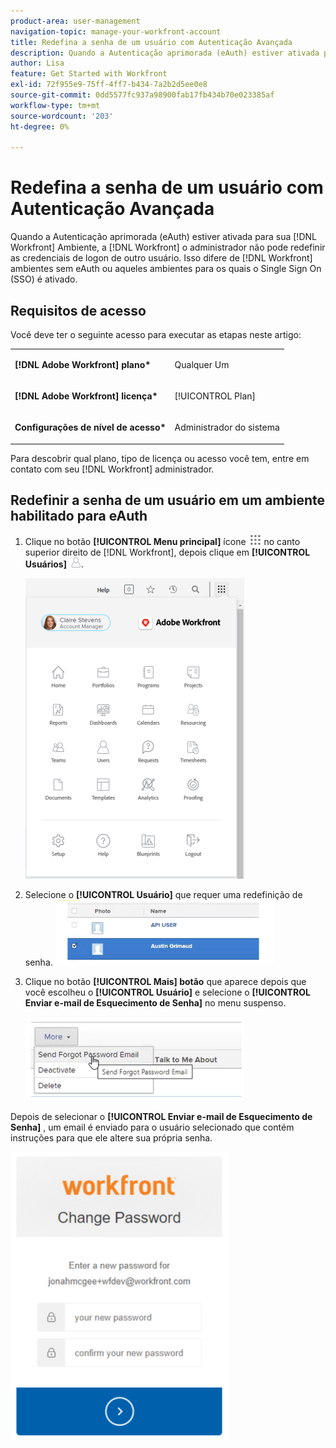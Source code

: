 ```yaml
---
product-area: user-management
navigation-topic: manage-your-workfront-account
title: Redefina a senha de um usuário com Autenticação Avançada
description: Quando a Autenticação aprimorada (eAuth) estiver ativada para sua [!DNL Workfront] Ambiente, a [!DNL Workfront] o administrador não pode redefinir as credenciais de logon de outro usuário. Isso difere de [!DNL Workfront] ambientes sem eAuth ou aqueles ambientes para os quais o Single Sign On (SSO) é ativado.
author: Lisa
feature: Get Started with Workfront
exl-id: 72f955e9-75ff-4ff7-b434-7a2b2d5ee0e8
source-git-commit: 0dd5577fc937a98900fab17fb434b70e023385af
workflow-type: tm+mt
source-wordcount: '203'
ht-degree: 0%

---
```


# Redefina a senha de um usuário com Autenticação Avançada

Quando a Autenticação aprimorada (eAuth) estiver ativada para sua [!DNL Workfront] Ambiente, a [!DNL Workfront] o administrador não pode redefinir as credenciais de logon de outro usuário. Isso difere de [!DNL Workfront] ambientes sem eAuth ou aqueles ambientes para os quais o Single Sign On (SSO) é ativado.

## Requisitos de acesso

Você deve ter o seguinte acesso para executar as etapas neste artigo:

<table style="table-layout:auto"> 
 <col> 
 <col> 
 <tbody> 
  <tr> 
   <td role="rowheader"><strong>[!DNL Adobe Workfront] plano*</strong></td> 
   <td> <p> Qualquer Um</p> </td> 
  </tr> 
  <tr> 
   <td role="rowheader"><strong>[!DNL Adobe Workfront] licença*</strong></td> 
   <td> <p>[!UICONTROL Plan]</p> </td> 
  </tr> 
  <tr> 
   <td role="rowheader"><strong>Configurações de nível de acesso*</strong></td> 
   <td> <p>Administrador do sistema </p> </td> 
  </tr> 
 </tbody> 
</table>

Para descobrir qual plano, tipo de licença ou acesso você tem, entre em contato com seu [!DNL Workfront] administrador.

## Redefinir a senha de um usuário em um ambiente habilitado para eAuth

1. Clique no botão **[!UICONTROL Menu principal]** ícone ![](assets/main-menu-icon.png) no canto superior direito de [!DNL Workfront], depois clique em **[!UICONTROL Usuários]** ![](assets/users-icon-in-main-menu.png).

   ![](assets/main-menu-options-350x481.png)

1. Selecione o **[!UICONTROL Usuário]** que requer uma redefinição de senha.
   ![](assets/100520classicnweselectuser-350x105.png)

1. Clique no botão **[!UICONTROL Mais] botão** que aparece depois que você escolheu o **[!UICONTROL Usuário]** e selecione o **[!UICONTROL Enviar e-mail de Esquecimento de Senha]** no menu suspenso.

   ![](assets/100520classicnwesendemail-350x134.png)

Depois de selecionar o **[!UICONTROL Enviar e-mail de Esquecimento de Senha]** , um email é enviado para o usuário selecionado que contém instruções para que ele altere sua própria senha.

![](assets/pwresetemail-resized-350x461.png)
